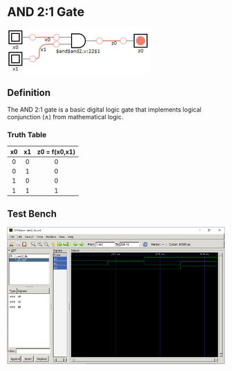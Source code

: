 # AND 2:1 Gate

![and2 synthesis](./synthesis.png "AND 2:1 Synthesis")

## Definition
The AND 2:1 gate is a basic digital logic gate that implements logical conjunction (∧) from mathematical logic.

### Truth Table
|x0 | x1 |z0 = f(x0,x1)|
|:---:|:---:|:---:|
|0| 0| 0|
|0| 1| 0|
|1| 0| 0|
|1| 1| 1|

## Test Bench
![and2 tb](./and2_tb.png "AND 2:1 Test Bench")

